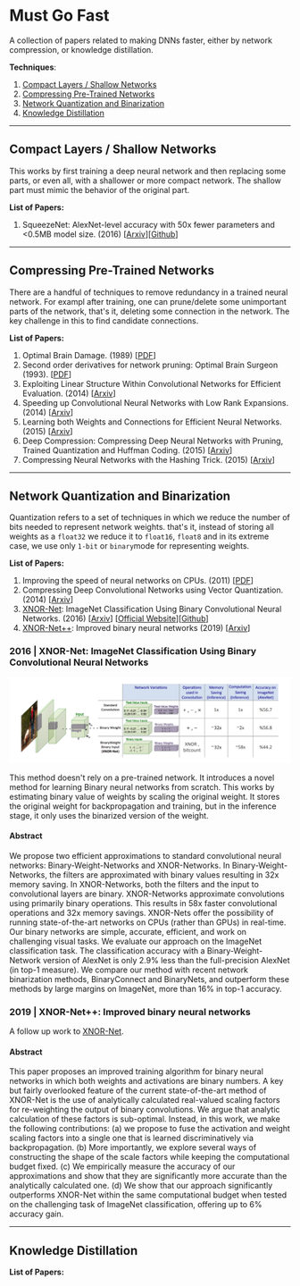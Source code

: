 # Must Go Fast

A collection of papers related to making DNNs faster, either by network compression, or knowledge distillation.

**Techniques**:

1. [Compact Layers / Shallow Networks](#compactshallow)
1. [Compressing Pre-Trained Networks](#compress)
1. [Network Quantization and Binarization](#qb)
1. [Knowledge Distillation](#distillation)

---

## Compact Layers / Shallow Networks <a id="compactshallow"></a>

This works by first training a deep neural network and then replacing some parts, or even all, with a shallower or more compact network. The shallow part must mimic the behavior of the original part.

**List of Papers:**

1. SqueezeNet: AlexNet-level accuracy with 50x fewer parameters and <0.5MB model size. (2016) [[Arxiv](https://arxiv.org/abs/1602.07360)][[Github](https://github.com/forresti/SqueezeNet)]

---

## Compressing Pre-Trained Networks <a id="compress"></a>

There are a handful of techniques to remove redundancy in a trained neural network. For exampl after training, one can prune/delete some unimportant parts of the network, that's it, deleting some connection in the network. The key challenge in this to find candidate connections.

**List of Papers:**

1. Optimal Brain Damage. (1989) [[PDF](http://papers.nips.cc/paper/250-optimal-brain-damage.pdf)]
1. Second order derivatives for network pruning: Optimal Brain Surgeon (1993). [[PDF](http://papers.nips.cc/paper/647-second-order-derivatives-for-network-pruning-optimal-brain-surgeon.pdf)]
1. Exploiting Linear Structure Within Convolutional Networks for Efficient Evaluation. (2014) [[Arxiv](https://arxiv.org/abs/1404.0736)]
1. Speeding up Convolutional Neural Networks with Low Rank Expansions. (2014) [[Arxiv](https://arxiv.org/abs/1405.3866)]
1. Learning both Weights and Connections for Efficient Neural Networks. (2015) [[Arxiv](https://arxiv.org/abs/1506.02626)]
1. Deep Compression: Compressing Deep Neural Networks with Pruning, Trained Quantization and Huffman Coding. (2015) [[Arxiv](https://arxiv.org/abs/1510.00149)]
1. Compressing Neural Networks with the Hashing Trick. (2015) [[Arxiv](https://arxiv.org/abs/1504.04788)]

---

## Network Quantization and Binarization <a id="qb"></a>

Quantization refers to a set of techniques in which we reduce the number of bits needed to represent network weights. that's it, instead of storing all weights as a ``float32`` we reduce it to ``float16``, ``float8`` and in its extreme case, we use only ``1-bit`` or ``binary``mode for representing weights.

**List of Papers:**

1. Improving the speed of neural networks on CPUs. (2011) [[PDF](https://static.googleusercontent.com/media/research.google.com/en//pubs/archive/37631.pdf)]
1. Compressing Deep Convolutional Networks using Vector Quantization. (2014) [[Arxiv](https://arxiv.org/abs/1412.6115)]
1. [XNOR-Net](#xnornet): ImageNet Classification Using Binary Convolutional Neural Networks. (2016) [[Arxiv](https://arxiv.org/abs/1603.05279)] [[Official Website](http://allenai.org/plato/xnornet)][[Github](https://github.com/allenai/XNOR-Net)]
1. [XNOR-Net++](#xnornetplusplus): Improved binary neural networks (2019) [[Arxiv](https://arxiv.org/abs/1909.13863)]

### 2016 | XNOR-Net: ImageNet Classification Using Binary Convolutional Neural Networks <a id="xnornet"></a>

![Kiku](imgs/xnor/xnor-overview.png)

This method doesn't rely on a pre-trained network. It introduces a novel method for learning Binary neural networks from scratch. This works by estimating binary value of weights by scaling the original weight. It stores the original weight for backpropagation and training, but in the inference stage, it only uses the binarized version of the weight.

#### Abstract

We propose two efficient approximations to standard convolutional neural networks: Binary-Weight-Networks and XNOR-Networks. In Binary-Weight-Networks, the filters are approximated with binary values resulting in 32x memory saving. In XNOR-Networks, both the filters and the input to convolutional layers are binary. XNOR-Networks approximate convolutions using primarily binary operations. This results in 58x faster convolutional operations and 32x memory savings. XNOR-Nets offer the possibility of running state-of-the-art networks on CPUs (rather than GPUs) in real-time. Our binary networks are simple, accurate, efficient, and work on challenging visual tasks. We evaluate our approach on the ImageNet classification task. The classification accuracy with a Binary-Weight-Network version of AlexNet is only 2.9% less than the full-precision AlexNet (in top-1 measure). We compare our method with recent network binarization methods, BinaryConnect and BinaryNets, and outperform these methods by large margins on ImageNet, more than 16% in top-1 accuracy.

### 2019 | XNOR-Net++: Improved binary neural networks <a id="xnornetplusplus"></a>

A follow up work to [XNOR-Net](#xnornet).

#### Abstract

This paper proposes an improved training algorithm for binary neural networks in which both weights and activations are binary numbers. A key but fairly overlooked feature of the current state-of-the-art method of XNOR-Net is the use of analytically calculated real-valued scaling factors for re-weighting the output of binary convolutions. We argue that analytic calculation of these factors is sub-optimal. Instead, in this work, we make the following contributions: (a) we propose to fuse the activation and weight scaling factors into a single one that is learned discriminatively via backpropagation. (b) More importantly, we explore several ways of constructing the shape of the scale factors while keeping the computational budget fixed. (c) We empirically measure the accuracy of our approximations and show that they are significantly more accurate than the analytically calculated one. (d) We show that our approach significantly outperforms XNOR-Net within the same computational budget when tested on the challenging task of ImageNet classification, offering up to 6\% accuracy gain.

---

## Knowledge Distillation <a id="distillation"></a>



**List of Papers:**
